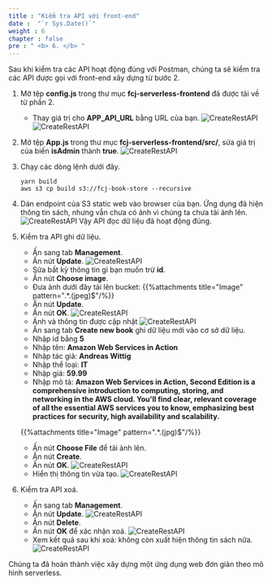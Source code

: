 ```yaml
---
title : "Kiểm tra API với front-end"
date :  "`r Sys.Date()`" 
weight : 6
chapter : false
pre : " <b> 6. </b> "
---
```

Sau khi kiểm tra các API hoạt động đúng với Postman, chúng ta sẽ kiểm tra các API được gọi với front-end xây dựng từ bước 2.

1. Mở tệp **config.js** trong thư mục **fcj-serverless-frontend** đã được tải về từ phần 2.
    - Thay giá trị cho **APP_API_URL** bằng URL của bạn.
![CreateRestAPI](/000079-Book-store-Book-store-front-end-code-calling-API-Gateway/images/temp/1/83.png?width=90pc)
![CreateRestAPI](/000079-Book-store-Book-store-front-end-code-calling-API-Gateway/images/temp/1/84.png?width=90pc)

2. Mở tệp **App.js** trong thư mục **fcj-serverless-frontend/src/**, sửa giá trị của biến **isAdmin** thành **true**.
![CreateRestAPI](/000079-Book-store-Book-store-front-end-code-calling-API-Gateway/images/temp/1/85.png?width=90pc)

3. Chạy các dòng lệnh dưới đây.
    ```
    yarn build
    aws s3 cp build s3://fcj-book-store --recursive
    ```

4. Dán endpoint của S3 static web vào browser của bạn. Ứng dụng đã hiện thông tin sách, nhưng vẫn chưa có ảnh vì chúng ta chưa tải ảnh lên.
![CreateRestAPI](/000079-Book-store-Book-store-front-end-code-calling-API-Gateway/images/temp/1/86.png?width=90pc)
Vậy API đọc dữ liệu đã hoạt động đúng.

5. Kiểm tra API ghi dữ liệu.
    - Ấn sang tab **Management**.
    - Ấn nút **Update**.
  ![CreateRestAPI](/000079-Book-store-Book-store-front-end-code-calling-API-Gateway/images/temp/1/87.png?width=90pc)
    - Sửa bất kỳ thông tin gì bạn muốn trừ **id**.
    - Ấn nút **Choose image**.
    - Đưa ảnh dưới đây tải lên bucket:
    {{%attachments title="Image" pattern=".*\.(jpeg)$"/%}}
    - Ấn nút **Update**.
    - Ấn nút **OK**.
  ![CreateRestAPI](/000079-Book-store-Book-store-front-end-code-calling-API-Gateway/images/temp/1/88.png?width=90pc)
    - Ảnh và thông tin được cập nhật
  ![CreateRestAPI](/000079-Book-store-Book-store-front-end-code-calling-API-Gateway/images/temp/1/89.png?width=90pc)
    - Ấn sang tab **Create new book** ghi dữ liệu mới vào cơ sở dữ liệu.
    - Nhập id bằng **5**
    - Nhập tên: **Amazon Web Services in Action**
    - Nhập tác giả: **Andreas Wittig**
    - Nhập thể loại: **IT**
    - Nhập giá: **59.99**
    - Nhập mô tả: **Amazon Web Services in Action, Second Edition is a comprehensive introduction to computing, storing, and networking in the AWS cloud. You'll find clear, relevant coverage of all the essential AWS services you to know, emphasizing best practices for security, high availability and scalability.**

    {{%attachments title="Image" pattern=".*\.(jpg)$"/%}}

    - Ấn nút **Choose File** để tải ảnh lên.
    - Ấn nút **Create**.
    - Ấn nút **OK**.
  ![CreateRestAPI](/000079-Book-store-Book-store-front-end-code-calling-API-Gateway/images/temp/1/90.png?width=90pc)
    - Hiển thị thông tin vừa tạo.
  ![CreateRestAPI](/000079-Book-store-Book-store-front-end-code-calling-API-Gateway/images/temp/1/91.png?width=90pc)

6. Kiểm tra API xoá.  
    - Ấn sang tab **Management**.
    - Ấn nút **Update**.
  ![CreateRestAPI](/000079-Book-store-Book-store-front-end-code-calling-API-Gateway/images/temp/1/92.png?width=90pc)
    - Ấn nút **Delete**.
    - Ấn nút **OK** để xác nhận xoá.
  ![CreateRestAPI](/000079-Book-store-Book-store-front-end-code-calling-API-Gateway/images/temp/1/93.png?width=90pc)
    - Xem kết quả sau khi xoá: không còn xuất hiện thông tin sách nữa.
  ![CreateRestAPI](/000079-Book-store-Book-store-front-end-code-calling-API-Gateway/images/temp/1/94.png?width=90pc)

Chúng ta đã hoàn thành việc xây dựng một ứng dụng web đơn giản theo mô hình serverless. 

